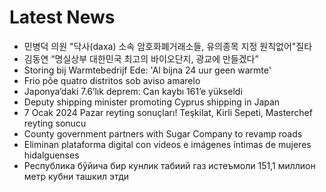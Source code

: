 # Latest News
-  민병덕 의원 "닥사(daxa) 소속 암호화폐거래소들, 유의종목 지정 원칙없어"질타
-  김동연 “명실상부 대한민국 최고의 바이오단지, 광교에 만들겠다”
-  Storing bij Warmtebedrijf Ede: 'Al bijna 24 uur geen warmte'
-  Frio põe quatro distritos sob aviso amarelo
-  Japonya’daki 7.6’lık deprem: Can kaybı 161’e yükseldi
-  Deputy shipping minister promoting Cyprus shipping in Japan
-  7 Ocak 2024 Pazar reyting sonuçları! Teşkilat, Kirli Sepeti, Masterchef reyting sonucu
-  County government partners with Sugar Company to revamp roads
-  Eliminan plataforma digital con videos e imágenes íntimas de mujeres hidalguenses
-  Республика бўйича бир кунлик табиий газ истеъмоли 151,1 миллион метр кубни ташкил этди
